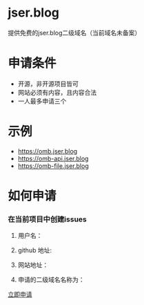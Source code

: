 # jser.blog
提供免费的jser.blog二级域名（当前域名未备案）

# 申请条件
* 开源，非开源项目皆可
* 网站必须有内容，且内容合法
* 一人最多申请三个

# 示例
* https://omb.jser.blog
* https://omb-api.jser.blog
* https://omb-file.jser.blog

# 如何申请
### 在当前项目中创建issues
1. 用户名：

2. github 地址:

3. 网站地址：

4. 申请的二级域名名称为：

[立即申请](https://github.com/joe-lz/jser.blog/issues/new)